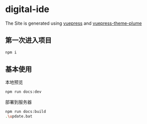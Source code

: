 # digital-ide

The Site is generated using [vuepress](https://vuepress.vuejs.org/) and [vuepress-theme-plume](https://github.com/pengzhanbo/vuepress-theme-plume)

## 第一次进入项目

```sh
npm i
```

## 基本使用

本地预览
```sh
npm run docs:dev
```

部署到服务器
```sh
npm run docs:build
.\update.bat
```